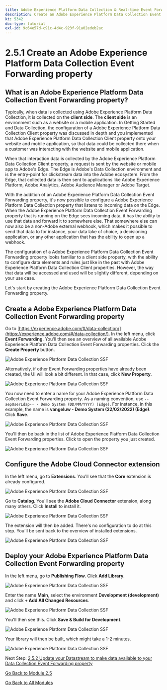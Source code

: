 ```yaml
---
title: Adobe Experience Platform Data Collection & Real-time Event Forwarding Side Forwarding - Create an Adobe Experience Platform Data Collection Event Forwarding property
description: Create an Adobe Experience Platform Data Collection Event Forwarding property
kt: 5342
doc-type: tutorial
exl-id: 9c64e57d-c91c-4d4c-923f-91a02edeb2ac
---
```

# 2.5.1 Create an Adobe Experience Platform Data Collection Event Forwarding property

## What is an Adobe Experience Platform Data Collection Event Forwarding property?

Typically, when data is collected using Adobe Experience Platform Data Collection, it is collected on the **client side**. The **client side** is an environment such as a website or a mobile application. In Getting Started and Data Collection, the configuration of a Adobe Experience Platform Data Collection Client property was discussed in depth and you implemented that Adobe Experience Platform Data Collection Client property onto your website and mobile application, so that data could be collected there when a customer was interacting with the website and mobile application.

When that interaction data is collected by the Adobe Experience Platform Data Collection Client property, a request is sent by the website or mobile app to Adobe's Edge. The Edge is Adobe's Data Collection environment and is the entry-point for clickstream data into the Adobe ecosystem. From the Edge, that collected data is then sent to applications like Adobe Experience Platform, Adobe Analytics, Adobe Audience Manager or Adobe Target. 

With the addition of an Adobe Experience Platform Data Collection Event Forwarding property, it's now possible to configure a Adobe Experience Platform Data Collection property that listens to incoming data on the Edge. When the Adobe Experience Platform Data Collection Event Forwarding property that is running on the Edge sees incoming data, it has the ability to use that data and forward it to somewhere else. That somewhere else can now also be a non-Adobe external webhook, which makes it possible to send that data to for instance, your data lake of choice, a decisioning application, or any other application that has the ability to open up a webhook.

The configuration of a Adobe Experience Platform Data Collection Event Forwarding property looks familiar to a client side property, with the ability to configure data elements and rules just like in the past with Adobe Experience Platform Data Collection Client properties. However, the way that data will be accessed and used will be slightly different, depending on your use case.

Let's start by creating the Adobe Experience Platform Data Collection Event Forwarding property.

## Create a Adobe Experience Platform Data Collection Event Forwarding property

Go to [https://experience.adobe.com/#/data-collection/](https://experience.adobe.com/#/data-collection/). In the left menu, click **Event Forwarding**. You'll then see an overview of all available Adobe Experience Platform Data Collection Event Forwarding properties. Click the **Create Property** button.

![Adobe Experience Platform Data Collection SSF](./images/launchhome.png)

Alternatively, if other Event Forwarding properties have already been created, the UI will look a bit different. In that case, click **New Property**.

![Adobe Experience Platform Data Collection SSF](./images/launchhomea.png)

You now need to enter a name for your Adobe Experience Platform Data Collection Event Forwarding property. As a naming convention, use `--aepUserLdap-- - Demo System (DD/MM/YYYY) (Edge)`. For instance, in this example, the name is **vangeluw - Demo System (22/02/2022) (Edge)**. Click **Save**.

![Adobe Experience Platform Data Collection SSF](./images/ssf1.png)

You'll then be back in the list of Adobe Experience Platform Data Collection Event Forwarding properties. Click to open the property you just created.

![Adobe Experience Platform Data Collection SSF](./images/ssf2.png)

## Configure the Adobe Cloud Connector extension

In the left menu, go to **Extensions**. You'll see that the **Core** extension is already configured.

![Adobe Experience Platform Data Collection SSF](./images/ssf3.png)

Go to **Catalog**. You'll see the **Adobe Cloud Connector** extension, along many others. Click **Install** to install it.

![Adobe Experience Platform Data Collection SSF](./images/ssf4.png)

The extension will then be added. There's no configuration to do at this step. You'll be sent back to the overview of installed extensions.

![Adobe Experience Platform Data Collection SSF](./images/ssf5.png)

## Deploy your Adobe Experience Platform Data Collection Event Forwarding property

In the left menu, go to **Publishing Flow**. Click **Add Library**.

![Adobe Experience Platform Data Collection SSF](./images/ssf6.png)

Enter the name **Main**, select the environment **Development (development)** and click **+ Add All Changed Resources**. 

![Adobe Experience Platform Data Collection SSF](./images/ssf7.png)

You'll then see this. Click **Save & Build for Development**.

![Adobe Experience Platform Data Collection SSF](./images/ssf8.png)

Your library will then be built, which might take a 1-2 minutes.

![Adobe Experience Platform Data Collection SSF](./images/ssf10.png)

Next Step: [2.5.2 Update your Datastream to make data available to your Data Collection Event Forwarding property](./ex2.md)

[Go Back to Module 2.5](./aep-data-collection-ssf.md)

[Go Back to All Modules](./../../../overview.md)
